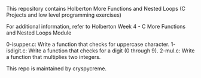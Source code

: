 This repository contains Holberton More Functions and Nested Loops (C Projects and low level programming exercises) 

For additional information, refer to Holberton Week 4 - C More Functions and Nested Loops Module 

0-isupper.c: Write a function that checks for uppercase character.
1-isdigit.c: Write a function that checks for a digit (0 through 9).
2-mul.c: Write a function that multiplies two integers.

This repo is maintained by cryspycreme. 
